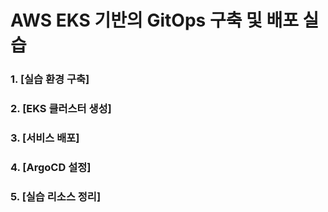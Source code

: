 # AWS EKS 기반의 GitOps 구축 및 배포 실습

### 1. [실습 환경 구축]
### 2. [EKS 클러스터 생성]
### 3. [서비스 배포]
### 4. [ArgoCD 설정]
### 5. [실습 리소스 정리]
